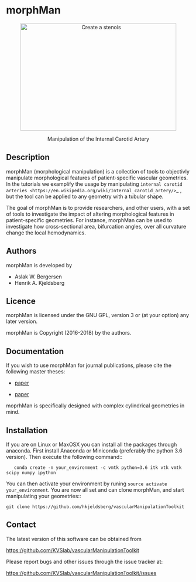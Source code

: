 morphMan
=====

<p align="center">
    <img src="https://raw.githubusercontent.com/KVSlab/vascularManipulationToolkit/master/docs/source/change_stenosis.png?token=AJKg8GZbIiq2gb9V1elUl0hqm3QrCco4ks5bv20iwA%3D%3D" width="426" height="293" alt="Create a stenois"/>
</p>
<p align="center">
    Manipulation of the Internal Carotid Artery
</p>

Description
-----------

morphMan (morphological manipulation) is a collection of tools to objectivly manipulate morphological features
of patient-specific vascular geometries. In the tutorials we examplify the usage
by manipulating `internal carotid arteries <https://en.wikipedia.org/wiki/Internal_carotid_artery/>`_
, but the tool can be applied to any geometry with a tubular shape.

The goal of morphMan is to provide researchers, and other users, with a set of tools to investigate the impact
of altering morphological features in patient-specific geometries. For instance, morphMan can be used to
investigate how cross-sectional area, bifurcation angles, over all curvature change the local hemodynamics.


Authors
-------

morphMan is developed by

  * Aslak W. Bergersen 
  * Henrik A. Kjeldsberg 

Licence
-------

morphMan is licensed under the GNU GPL, version 3 or (at your option) any
later version.

morphMan is Copyright (2016-2018) by the authors.

Documentation
-------------


If you wish to use morphMan for journal publications, please cite the following master theses: 

* [paper](https://www.duo.uio.no/bitstream/handle/10852/50515/master-bergersen.pdf?sequence=5&isAllowed=y)

* [paper](https://www.duo.uio.no/bitstream/handle/10852/63389/henrikkjeldsberg_master.pdf?sequence=1&isAllowed=y)


moprhMan is specifically designed with complex cylindrical geometries in mind. 


Installation
------------

If you are on Linux or MaxOSX you can install all the packages through anaconda.
First install Anaconda or Miniconda (preferably the python 3.6 version).
Then execute the following command::

       conda create -n your_environment -c vmtk python=3.6 itk vtk vmtk scipy numpy ipython

You can then activate your environment by runing ``source activate your_environment``.
You are now all set and can clone morphMan, and start manipulating your geometries::

    git clone https://github.com/hkjeldsberg/vascularManipulationToolkit


Contact
-------

The latest version of this software can be obtained from

  https://github.com/KVSlab/vascularManipulationToolkit

Please report bugs and other issues through the issue tracker at:
  
  https://github.com/KVSlab/vascularManipulationToolkit/issues
